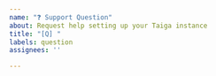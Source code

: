 ```yaml
---
name: "❓ Support Question"
about: Request help setting up your Taiga instance
title: "[Q] "
labels: question
assignees: ''

---
```


<!--
  Please, check the official documentation(https://docs.taiga.io) and our resources site(https://resources.taiga.io/) and FAQs(https://resources.taiga.io/faqs/) they may have the solution to your question.

  Describe your question with as many detail as possible to make it easier for anyone to help. If you share any configuration, please, ensure you redact all your credentials.
 -->
